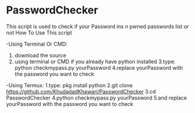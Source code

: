 # PasswordChecker
This script is used to check if your Password ins n pwned passwords list or not 
How To Use This script


-Using Terminal Or CMD:
1. download the source
2. using terminal or CMD if you already have python installed
3.type: python checkmypass.py yourPassword
4.replace yourPassword with the password you want to check



-Using Termux:
1.type: pkg install python
2.git clone https://github.com/KhudadadKhawari/PasswordChecker
3.cd PasswordChecker
4.python checkmypass.py yourPassword
5.and replace yourPassword with the password you want to check